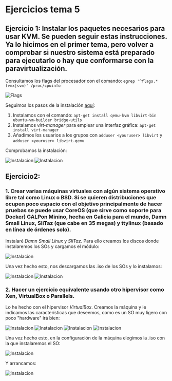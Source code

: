 # Ejercicios tema 5

## Ejercicio 1: Instalar los paquetes necesarios para usar KVM. Se pueden seguir estas instrucciones. Ya lo hicimos en el primer tema, pero volver a comprobar si nuestro sistema está preparado para ejecutarlo o hay que conformarse con la paravirtualización.

Consultamos los flags del procesador con el comando: `egrep '^flags.*(vmx|svm)' /proc/cpuinfo`

![Flags](img/28.png)


Seguimos los pasos de la instalación [aquí](https://help.ubuntu.com/community/KVM/Installation):

1. Instalamos con el comando: `apt-get install qemu-kvm libvirt-bin ubuntu-vm-builder bridge-utils`
2. Instalamos *virt-manager* para emplear una interfaz gráfica: `apt-get install virt-manager`
3. Añadimos los usuarios a los grupos con `adduser <youruser> libvirt` y `adduser <youruser> libvirt-qemu`

Comprobamos la instalación:

![Instalacion](img/29.png)
![Instalacion](img/30.png)

## Ejercicio2:
### 1. Crear varias máquinas virtuales con algún sistema operativo libre tal como Linux o BSD. Si se quieren distribuciones que ocupen poco espacio con el objetivo principalmente de hacer pruebas se puede usar CoreOS (que sirve como soporte para Docker) GALPon Minino, hecha en Galicia para el mundo, Damn Small Linux, SliTaz (que cabe en 35 megas) y ttylinux (basado en línea de órdenes solo).
Instalaré  *Damn Small Linux* y *SliTaz*. Para ello creamos los discos donde instalaremos los SOs y cargamos el módulo:

![Instalacion](img/31.png)

Una vez hecho esto, nos descargamos las .iso de los SOs y lo instalamos:

![Instalacion](img/32.png)
![Instalacion](img/33.png)


### 2. Hacer un ejercicio equivalente usando otro hipervisor como Xen, VirtualBox o Parallels.

Lo he hecho con el hipervisor *VirtualBox*. Creamos la máquina y le indicamos las características que deseemos, como es un SO muy ligero con poco "hardware" irá bien:

![Instalacion](img/39.png)
![Instalacion](img/34.png)
![Instalacion](img/35.png)
![Instalacion](img/36.png)


Una vez hecho esto, en la configuración de la máquina elegimos la .iso con la que instalaremos el SO:

![Instalacion](img/37.png)

Y arrancamos:

![Instalacion](img/38.png)